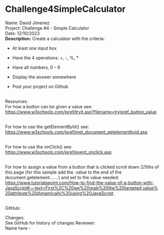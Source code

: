 # Challenge4SimpleCalculator

Name: David Jimenez <br>
Project: Challenge #4 - Simple Calculator <br>
Date: 12/10/2023 <br>
<strong>Description:</strong>
Create a calculator with the criteria: <br>
* At least one input box 

* Have the 4 operations: +, -, %, *

* Have all numbers, 0 - 9

* Display the answer somewhere

* Post your project on Github
<br><br>

Resources: <br>
For how a button can be given a value see: <br>
 https://www.w3schools.com/jsref/tryit.asp?filename=tryjsref_button_value  <br> <br>

For how to use the getElementById() see: <br>
https://www.w3schools.com/jsref/met_document_getelementbyid.asp <br><br>

For how to use the onClick() see: <br>
https://www.w3schools.com/jsref/event_onclick.asp <br><br>

For how to assign a value from a button that is clicked scroll down 2/5ths of this page (for this sample add the .value to the end of the document.getelement.......) and set to the value needed:
https://www.tutorialspoint.com/How-to-find-the-value-of-a-button-with-JavaScript#:~:text=First%2C%20we%20grab%20the%20targeted,value%20attribute%20dynamically%20using%20JavaScript.  <br><br>


GitHub:  <br>

Changes: <br>
See GitHub for history of changes
Reviewer: <br>
Name here -  
